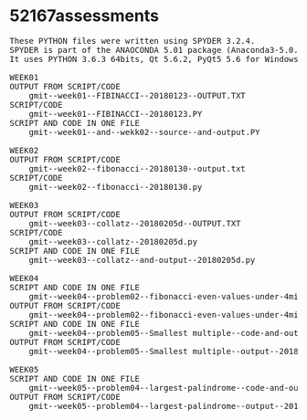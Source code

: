 # 52167assessments

<PRE>
These PYTHON files were written using SPYDER 3.2.4.
SPYDER is part of the ANAOCONDA 5.01 package (Anaconda3-5.0.1-Windows-x86_64).
It uses PYTHON 3.6.3 64bits, Qt 5.6.2, PyQt5 5.6 for Windows.

WEEK01
OUTPUT FROM SCRIPT/CODE
 	gmit--week01--FIBINACCI--20180123--OUTPUT.TXT 
SCRIPT/CODE
	gmit--week01--FIBINACCI--20180123.PY 	
SCRIPT AND CODE IN ONE FILE	
	gmit--week01--and--wekk02--source--and-output.PY 	

WEEK02
OUTPUT FROM SCRIPT/CODE
	gmit--week02--fibonacci--20180130--output.txt 	
SCRIPT/CODE	
	gmit--week02--fibonacci--20180130.py 	

WEEK03
OUTPUT FROM SCRIPT/CODE
	gmit--week03--collatz--20180205d--OUTPUT.TXT
SCRIPT/CODE	
	gmit--week03--collatz--20180205d.py 
SCRIPT AND CODE IN ONE FILE
	gmit--week03--collatz--and-output--20180205d.py 	

WEEK04
SCRIPT AND CODE IN ONE FILE
	gmit--week04--problem02--fibonacci-even-values-under-4million--code-and-output--20180224.py 
OUTPUT FROM SCRIPT/CODE
	gmit--week04--problem02--fibonacci-even-values-under-4million--output--20180224.py
SCRIPT AND CODE IN ONE FILE
	gmit--week04--problem05--Smallest multiple--code-and-output--20180224.py 
OUTPUT FROM SCRIPT/CODE	
	gmit--week04--problem05--Smallest multiple--output--20180224.txt

WEEK05
SCRIPT AND CODE IN ONE FILE
	gmit--week05--problem04--largest-palindrome--code-and-output--20180224.py
OUTPUT FROM SCRIPT/CODE	
	gmit--week05--problem04--largest-palindrome--output--20180224.txt 	
</PRE>

